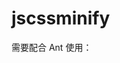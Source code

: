 jscssminify
===========

需要配合 Ant 使用：

<taskdef name="JsMinifyTask" classname="net.sf.yuzx.minify.ant.JsMinifyTask" classpathref="ant.classpath" />
<taskdef name="CssMinifyTask" classname="net.sf.yuzx.minify.ant.CssMinifyTask" classpathref="ant.classpath" />

<JsMinifyTask verbose="true" failonerror="true" quiet="false" encoding="UTF-8" todir="${js.dest.dir}/minify_test">
  <mapper>
    <globmapper from="*.js" to="*.min.js" casesensitive="yes" />
  </mapper>
  <fileset dir="${basedir}/web/js/minify_test">
    <include name="**/*.js" />
  </fileset>
</JsMinifyTask>

<CssMinifyTask verbose="true" failonerror="true" quiet="false" encoding="UTF-8" todir="${css.dest.dir}/minify_test">
  <mapper>
    <globmapper from="*.css" to="*.min.css" casesensitive="yes" />
  </mapper>
  <fileset dir="${basedir}/web/css/minify_test">
    <include name="**/*.css" />
  </fileset>
</CssMinifyTask>

